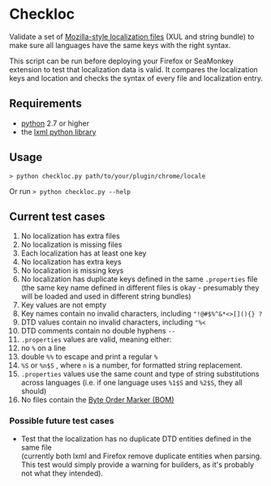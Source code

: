 # Checkloc

Validate a set of [Mozilla-style localization files](https://developer.mozilla.org/en-US/docs/Mozilla/Localization/Localizing_an_extension) (XUL and string bundle) to make sure all languages have the same keys with the right syntax.

This script can be run before deploying your Firefox or SeaMonkey extension to test that localization data is valid. It compares the localization keys and location and checks the syntax of every file and localization entry.


## Requirements

* [python](https://www.python.org/downloads/) 2.7 or higher
* the [lxml python library](http://lxml.de/)


## Usage

```> python checkloc.py path/to/your/plugin/chrome/locale```

Or run ```> python checkloc.py --help```



## Current test cases

1. No localization has extra files
2. No localization is missing files
3. Each localization has at least one key
4. No localization has extra keys
5. No localization is missing keys
6. No localization has duplicate keys defined in the same ```.properties``` file  
	(the same key name defined in different files is okay - presumably they will be loaded and used in different string bundles)
7. Key values are not empty
8. Key names contain no invalid characters, including ```"!@#$%^&*<>[](){} ?```
9. DTD values contain no invalid characters, including ```"%<```
10. DTD comments contain no double hyphens ```--```
11. ```.properties``` values are valid, meaning either:
  1. no ```%``` on a line
  2. double ```%%``` to escape and print a regular ```%```
  3. ```%S``` or ```%n$S``` , where ```n``` is a number, for formatted string replacement.
12. ```.properties``` values use the same count and type of string substitutions across languages (i.e. if one language uses ```%1$S``` and ```%2$S```, they all should)
13. No files contain the [Byte Order Marker (BOM)](https://developer.mozilla.org/en-US/docs/Mozilla/Tech/XUL/Tutorial/Property_Files#Escape_non-ASCII_Characters)


### Possible future test cases

* Test that the localization has no duplicate DTD entities defined in the same file  
(currently both lxml and Firefox remove duplicate entities when parsing. This test would simply provide a warning for builders, as it's probably not what they intended).
